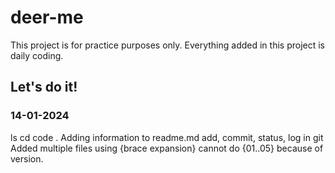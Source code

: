 # deer-me

This project is for practice purposes only.
Everything added in this project is daily coding.

## Let's do it!

### 14-01-2024

ls 
cd
code .
Adding information to readme.md
add, commit, status, log in git
Added multiple files using {brace expansion} cannot do {01..05} because of version.
